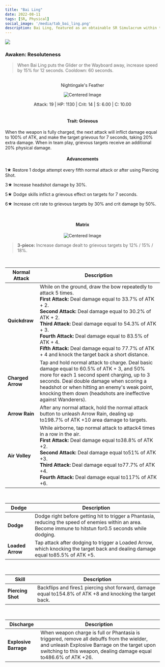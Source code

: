 ```yaml
---
title: "Bai Ling"
date: 2022-08-11
tags: [SR, Physical]
social_image: '/media/tab_bai_ling.png'
description: Bai Ling, featured as an obtainable SR Simulacrum within the simulacrum system, associated with the weapon Nightingale's Feather.
---
```


![](https://i.postimg.cc/xTGVNRtR/Simulacrum-Bai-Ling-Prototype.webp)

### Awaken: Resoluteness
> When Bai Ling puts the Glider or the Wayboard away, increase speed by 15% for 12 seconds. Cooldown: 60 seconds.

</br>

<center>
Nightingale's Feather
</center>
<p align="center">
<img src="https://i.postimg.cc/T3cgpZzc/Icon-Weapon-Nightingale-s-Feather.webp" alt="Centered Image">
</p>
<center>
Attack: 19 | HP: 1130 | Crit: 14 | S: 6.00 | C: 10.00
</center>

</br>

<h4 style="text-align: center;"> Trait: Grievous </h4>

When the weapon is fully charged, the next attack will inflict damage equal to 100% of ATK, and make the target grievous for 7 seconds, taking 20% extra damage. When in team play, grievous targets receive an additional 20% physical damage.

<h4 style="text-align: center;"> Advancements </h4>



1★ Restore 1 dodge attempt every fifth normal attack or after using Piercing Shot.


3★ Increase headshot damage by 30%.

5★ Dodge skills inflict a grievous effect on targets for 7 seconds.

6★ Increase crit rate to grievous targets by 30% and crit damage by 50%.

</br>

<h4 style="text-align: center;"> Matrix </h4>

<p align="center">
<img src="https://i.postimg.cc/4dP90ZMT/Bai-Ling-m.png" alt="Centered Image">
</p>

> **3-piece:** Increase damage dealt to grievous targets by 12% / 15% / 18%.

</br>



| Normal Attack | Description |
| --- | --- |
| **Quickdraw** | While on the ground, draw the bow repeatedly to attack 5 times. </br> **First Attack:** Deal damage equal to 33.7% of ATK + 2. </br> **Second Attack:** Deal damage equal to 30.2% of ATK + 2. </br> **Third Attack:** Deal damage equal to 54.3% of ATK + 3. </br> **Fourth Attack:** Deal damage equal to 83.5% of ATK + 4. </br> **Fifth Attack:** Deal damage equal to 77.7% of ATK + 4 and knock the target back a short distance.
| **Charged Arrow** | Tap and hold normal attack to charge. Deal basic damage equal to 60.5% of ATK + 3, and 50% more for each 1 second spent charging, up to 3 seconds. Deal double damage when scoring a headshot or when hitting an enemy's weak point, knocking them down (headshots are ineffective against Wanderers).
| **Arrow Rain** | After any normal attack, hold the normal attack button to unleash Arrow Rain, dealing up to198.7% of ATK +10 area damage to targets.
| **Air Volley** | While airborne, tap normal attack to attack4 times in a row in the air.</br> **First Attack:** Deal damage equal to38.8% of ATK +2.</br> **Second Attack:** Deal damage equal to51% of ATK +3.</br> **Third Attack:** Deal damage equal to77.7% of ATK +4.</br> **Fourth Attack:** Deal damage equal to117% of ATK +6.

</br>

| Dodge | Description |
| --- | --- |
| **Dodge** | Dodge right before getting hit to trigger a Phantasia, reducing the speed of enemies within an area. Become immune to hitstun for0.5 seconds while dodging.
| **Loaded Arrow** | Tap attack after dodging to trigger a Loaded Arrow, which knocking the target back and dealing damage equal to85.5% of ATK +5.

</br>

| Skill | Description |
| --- | --- |
| **Piercing Shot** | Backflips and fires1 piercing shot forward, damage equal to154.8% of ATK +8 and knocking the target back.

</br>

| Discharge | Description |
| --- | --- |
| **Explosive Barrage** | When weapon charge is full or Phantasia is triggered, remove all debuffs from the wielder, and unleash Explosive Barrage on the target upon switching to this weapon, dealing damage equal to486.6% of ATK +26.




